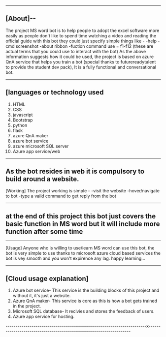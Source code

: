

-------------------------------------
[About]--
---------------------------------------------

The project MS word bot is to help people to adopt the excel software more easily as people don't like to spend time watching a video and reading the official guide with this bot they could just specify simple things like -
-help
-cmd screenshot
-about ribbon
-fuction command use = f1-f12
(these are actual terms that you could use to interact with the bot)
As the above information suggests how it could be used, the project is based on azure QnA service that helps you train a bot (special thanks to futurereadytalent to provide the student dev pack), It is a fully functional and conversational bot.

------------------------------------------------------------------------------------------------
[languages or technology used
------------------------------------------------------------------------------------------

1. HTML
2. CSS
3. javascript
4. Bootstrap
5. python
6. flask
7. azure QnA maker
8. azure bot service
9. azure microsoft SQL server
10. Azure app service/web

-----------------------------------------------------------------------------
As the bot resides in web it is compulsory to build around a website.
-----------------------------------------------------------------------

[Working]
The project working is simple -
-visit the website
-hover/navigate to bot
-type a vaild command to get reply from the bot

---------------------------------------------------------------------------------------
## at the end of this project this bot just covers the basic function in MS word but it will include more function after some time ##
------------------------------------------------------------------------

[Usage]
Anyone who is willing to use/learn MS word can use this bot, the bot is very simple to use thanks to microsoft azure cloud based services the bot is vey smooth and you won't expirence any lag.
happy learning...

-----------------------------------------------------------------------
[Cloud usage explanation]
------------------------------------------------------------
1. Azure bot service-
   This service is the building blocks of this project and without it, it's just a website.
2. Azure QnA maker-
   This service is core as this is how a bot gets trained in the project.
3. Microsoft SQL database-
   It recivies and stores the feedback of users.
4. Azure app service for hosting.


-----------------------------------------------------------------------x---------------------------------------------------------------------